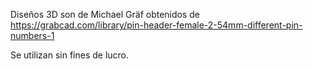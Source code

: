Diseños 3D son de Michael Gräf obtenidos de
https://grabcad.com/library/pin-header-female-2-54mm-different-pin-numbers-1

Se utilizan sin fines de lucro.
